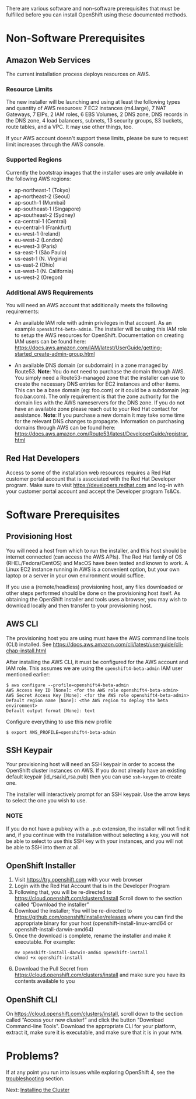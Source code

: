 There are various software and non-software prerequisites that must be
fulfilled before you can install OpenShift using these documented methods.

# Non-Software Prerequisites

## Amazon Web Services
The current installation process deploys resources on AWS.

### Resource Limits
The new installer will be launching and using at least the following types
and quantity of AWS resources: 7 EC2 instances (m4.large), 7 NAT Gateways, 7
EIPs, 2 IAM roles, 6 EBS Volumes, 2 DNS zone, DNS records in the DNS zone, 4
load balancers, subnets, 13 security groups, S3 buckets, route tables, and a
VPC. It may use other things, too.

If your AWS account doesn't support these limits, please be sure to request
limit increases through the AWS console.

### Supported Regions
Currently the bootstrap images that the installer uses are only available in
the following AWS regions:

* ap-northeast-1 (Tokyo) 
* ap-northeast-2 (Seoul)
* ap-south-1 (Mumbai)
* ap-southeast-1 (Singapore)
* ap-southeast-2 (Sydney)
* ca-central-1 (Central)
* eu-central-1 (Frankfurt)
* eu-west-1 (Ireland)
* eu-west-2 (London)
* eu-west-3 (Paris)
* sa-east-1 (São Paulo)
* us-east-1 (N. Virginia)
* us-east-2 (Ohio)
* us-west-1 (N. California)
* us-west-2 (Oregon)

### Additional AWS Requirements
You will need an AWS account that additionally meets the following
requirements:

* An available IAM role with admin privileges in that account. As an example
  `openshift4-beta-admin`. The installer will be using this IAM role to setup
  the AWS resources for OpenShift. Documentation on creating IAM users can be
  found here:
  https://docs.aws.amazon.com/IAM/latest/UserGuide/getting-started_create-admin-group.html

* An available DNS domain (or subdomain) in a zone managed by Route53.
  **Note**: You do not need to purchase the domain through AWS. You simply need
  a Route53-managed zone that the installer can use to create the necessary DNS
  entries for EC2 instances and other items. This can be a base domain (eg: 
  foo.com) or it could be a subdomain (eg: foo.bar.com). The only requirement
  is that the zone authority for the domain lies with the AWS nameservers for
  the DNS zone. If you do not have an available zone please reach out to your 
  Red Hat contact for assistance.
  **Note**: If you purchase a new domain it may take some time for the relevant
  DNS changes to propagate. Information on purchasing domains through AWS can
  be found here:
  https://docs.aws.amazon.com/Route53/latest/DeveloperGuide/registrar.html

## Red Hat Developers
Access to some of the installation web resources requires a Red Hat customer
portal account that is associated with the Red Hat Developer program. Make
sure to visit https://developers.redhat.com and log-in with your customer
portal account and accept the Developer program Ts&Cs.

# Software Prerequisites

## Provisioning Host
You will need a host from which to run the installer, and this host should be
internet connected (can access the AWS APIs). The Red Hat family of OS
(RHEL/Fedora/CentOS) and MacOS have been tested and known to work. A Linux
EC2 instance running in AWS is a convenient option, but your own laptop or a
server in your own environment would suffice.

If you use a (remote/headless) provisioning host, any files downloaded or
other steps performed should be done on the provisioning host itself. As
obtaining the OpenShift installer and tools uses a browser, you may wish to
download locally and then transfer to your provisioning host.

## AWS CLI
The provisioning host you are using must have the AWS command line tools
(CLI) installed. See
https://docs.aws.amazon.com/cli/latest/userguide/cli-chap-install.html

After installing the AWS CLI, it must be configured for the AWS account and
IAM role. This assumes we are using the `openshift4-beta-admin` IAM user
mentioned earlier:

```console
$ aws configure --profile=openshift4-beta-admin
AWS Access Key ID [None]: <for the AWS role openshift4-beta-admin>
AWS Secret Access Key [None]: <for the AWS role openshift4-beta-admin>
Default region name [None]: <the AWS region to deploy the beta environment>
Default output format [None]: text
```

Configure everything to use this new profile

```console
$ export AWS_PROFILE=openshift4-beta-admin
```

## SSH Keypair
Your provisioning host will need an SSH keypair in order to access the
OpenShift cluster instances on AWS. If you do not already have an existing
default keypair (id_rsa/id_rsa.pub) then you can use `ssh-keygen` to
create one.

The installer will interactively prompt for an SSH keypair. Use the arrow
keys to select the one you wish to use.

### NOTE
If you do not have a pubkey with a `.pub` extension, the installer will not
find it and, if you continue with the installation without selecting a key,
you will not be able to select to use this SSH key with your instances, and
you will not be able to SSH into them at all.

## OpenShift Installer

1. Visit https://try.openshift.com with your web browser
1. Login with the Red Hat Account that is in the Developer Program
1. Following that, you will be re-directed to
    https://cloud.openshift.com/clusters/install Scroll down to the section
    called “Download the installer”
1. Download the installer; You will be re-directed to
    https://github.com/openshift/installer/releases where you can find the
    appropriate binary for your host (openshift-install-linux-amd64 or
    openshift-install-darwin-amd64)
1. Once the download is complete, rename the installer and make it
    executable. For example:
    ```
    mv openshift-install-darwin-amd64 openshift-install
    chmod +x openshift-install
    ```
1. Download the Pull Secret from https://cloud.openshift.com/clusters/install
  and make sure you have its contents available to you

## OpenShift CLI
On https://cloud.openshift.com/clusters/install, scroll down to the section
called “Access your new cluster!” and click the button "Download Command-line
Tools". Download the appropriate CLI for your platform, extract it, make sure
it is executable, and make sure that it is in your `PATH`.

# Problems?
If at any point you run into issues while exploring OpenShift 4, see the
[troubleshooting](06-troubleshooting.md) section.


Next: [Installing the Cluster](02-install.md)
